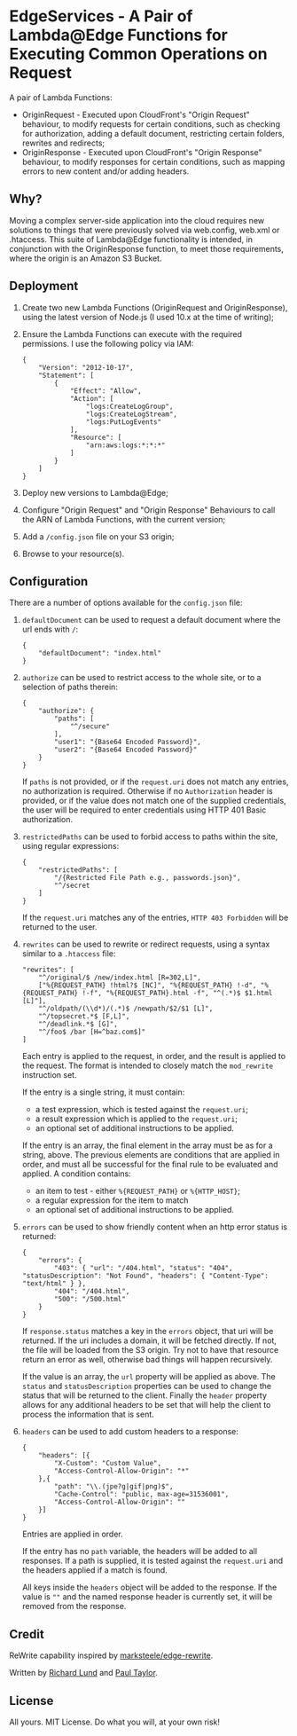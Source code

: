 # EdgeServices - A Pair of Lambda@Edge Functions for Executing Common Operations on Request
A pair of Lambda Functions:

 * OriginRequest - Executed upon CloudFront's "Origin Request" behaviour, to modify requests for certain conditions,
 such as checking for authorization, adding a default document, restricting certain folders, rewrites and redirects;
 * OriginResponse - Executed upon CloudFront's "Origin Response" behaviour, to modify responses for certain conditions,
 such as mapping errors to new content and/or adding headers.
 
## Why?
Moving a complex server-side application into the cloud requires new solutions to things that were previously solved
via web.config, web.xml or .htaccess. This suite of Lambda@Edge functionality is intended, in conjunction with the OriginResponse
function, to meet those requirements, where the origin is an Amazon S3 Bucket.

## Deployment
1) Create two new Lambda Functions (OriginRequest and OriginResponse), using the latest version of Node.js (I used 10.x at the time of writing);
2) Ensure the Lambda Functions can execute with the required permissions. I use the following policy via IAM:
    ```
    {
        "Version": "2012-10-17",
        "Statement": [
            {
                "Effect": "Allow",
                "Action": [
                    "logs:CreateLogGroup",
                    "logs:CreateLogStream",
                    "logs:PutLogEvents"
                ],
                "Resource": [
                    "arn:aws:logs:*:*:*"
                ]
            }
        ]
    }
    ```
    
3) Deploy new versions to Lambda@Edge;
4) Configure "Origin Request" and "Origin Response" Behaviours to call the ARN of Lambda Functions, with the current version;
5) Add a `/config.json` file on your S3 origin;
6) Browse to your resource(s).

## Configuration
There are a number of options available for the `config.json` file:

1) `defaultDocument` can be used to request a default document where the url ends with `/`:
    ```
    {
        "defaultDocument": "index.html"
    }
    ```
2) `authorize` can be used to restrict access to the whole site, or to a selection of paths therein:
    ```
    {
        "authorize": {
            "paths": [
                "^/secure"
            ],
            "user1": "{Base64 Encoded Password}",
            "user2": "{Base64 Encoded Password}"
        }
    }
    ```
    If `paths` is not provided, or if the `request.uri` does not match any entries, no authorization is required. 
    Otherwise if no `Authorization` header is provided, or if the value does not match one of the supplied credentials, 
    the user will be required to enter credentials using HTTP 401 Basic authorization.
3) `restrictedPaths` can be used to forbid access to paths within the site, using regular expressions:
    ```
    {
        "restrictedPaths": [
            "/{Restricted File Path e.g., passwords.json}",
            "^/secret
        ]
    }
    ```
    If the `request.uri` matches any of the entries, `HTTP 403 Forbidden` will be returned to the user.
4) `rewrites` can be used to rewrite or redirect requests, using a syntax similar to a `.htaccess` file:
    ```
    "rewrites": [
        "^/original/$ /new/index.html [R=302,L]",
        ["%{REQUEST_PATH} !html?$ [NC]", "%{REQUEST_PATH} !-d", "%{REQUEST_PATH} !-f", "%{REQUEST_PATH}.html -f", "^(.*)$ $1.html [L]"],
        "^/oldpath/(\\d*)/(.*)$ /newpath/$2/$1 [L]",
        "^/topsecret.*$ [F,L]",
        "^/deadlink.*$ [G]",
        "^/foo$ /bar [H=^baz.com$]"
    ]
    ```
    Each entry is applied to the request, in order, and the result is applied to the request. The format is intended to closely match the `mod_rewrite` instruction set.
    
    If the entry is a single string, it must contain:
    * a test expression, which is tested against the `request.uri`;
    * a result expression which is applied to the `request.uri`;
    * an optional set of additional instructions to be applied.

    If the entry is an array, the final element in the array must be as for a string, above. The previous elements are conditions that are applied in order, and must all be successful for the final rule to be evaluated and applied. A condition contains:
    * an item to test - either `%{REQUEST_PATH}` or `%{HTTP_HOST}`;
    * a regular expression for the item to match
    * an optional set of additional instructions to be applied.

5) `errors` can be used to show friendly content when an http error status is returned:
    ```
    {
        "errors": {
            "403": { "url": "/404.html", "status": "404", "statusDescription": "Not Found", "headers": { "Content-Type": "text/html" } },
            "404": "/404.html",
            "500": "/500.html"
        }
    }
    ```
    If `response.status` matches a key in the `errors` object, that uri will be returned. If the uri includes a domain, it will be fetched directly. If not, the file will be loaded from the S3 origin. Try not to have that resource return an error as well, otherwise bad things will happen recursively.

    If the value is an array, the `url` property will be applied as above. The `status` and `statusDescription` properties can be used to change the status that will be returned to the client. Finally the `header` property allows for any additional headers to be set that will help the client to process the information that is sent.

6) `headers` can be used to add custom headers to a response:
    ```
    {
        "headers": [{
            "X-Custom": "Custom Value",
            "Access-Control-Allow-Origin": "*"
        },{
            "path": "\\.(jpe?g|gif|png)$",
            "Cache-Control": "public, max-age=31536001",
            "Access-Control-Allow-Origin": ""
        }]
    }
    ```
    Entries are applied in order.

    If the entry has no `path` variable, the headers will be added to all responses. If a path is supplied, it is tested against the `request.uri` and the headers applied if a match is found.

    All keys inside the `headers` object will be added to the response. If the value is `""` and the named response header is currently set, it will be removed from the response.

## Credit
ReWrite capability inspired by <a href="https://github.com/marksteele/edge-rewrite">marksteele/edge-rewrite</a>.

Written by <a href="https://github.com/richard-lund">Richard Lund</a> and <a href="https://github.com/ptylr">Paul Taylor</a>.

## License
All yours. MIT License. Do what you will, at your own risk!